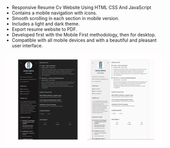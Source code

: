 - Responsive Resume Cv Website Using HTML CSS And JavaScript
- Contains a mobile navigation with icons.
- Smooth scrolling in each section in mobile version.
- Includes a light and dark theme.
- Export resume website to PDF.
- Developed first with the Mobile First methodology, then for desktop.
- Compatible with all mobile devices and with a beautiful and pleasant user interface.

![preview img](/preview.jpg)
